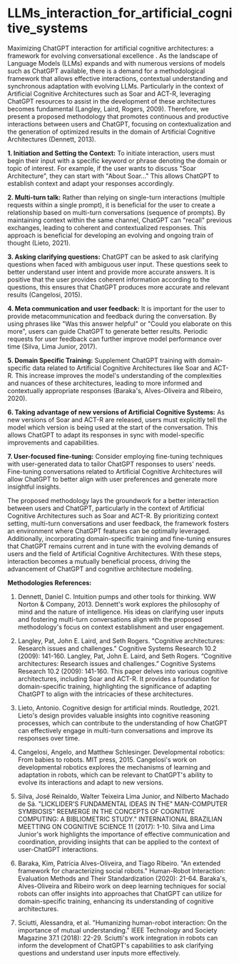 # LLMs_interaction_for_artificial_cognitive_systems
Maximizing ChatGPT interaction for artificial cognitive architectures: a framework for evolving conversational excellence .
As the landscape of Language Models (LLMs) expands and with numerous versions of models such as ChatGPT available, there is a demand for a methodological framework that allows effective interactions, contextual understanding and synchronous adaptation with evolving LLMs. Particularly in the context of Artificial Cognitive Architectures such as Soar and ACT-R, leveraging ChatGPT resources to assist in the development of these architectures becomes fundamental (Langley, Laird, Rogers, 2009). Therefore, we present a proposed methodology that promotes continuous and productive interactions between users and ChatGPT, focusing on contextualization and the generation of optimized results in the domain of Artificial Cognitive Architectures (Dennett, 2013).

**1. Initiation and Setting the Context:**
To initiate interaction, users must begin their input with a specific keyword or phrase denoting the domain or topic of interest. For example, if the user wants to discuss "Soar Architecture", they can start with "About Soar..." This allows ChatGPT to establish context and adapt your responses accordingly.

**2. Multi-turn talk:**
Rather than relying on single-turn interactions (multiple requests within a single prompt), it is beneficial for the user to create a relationship based on multi-turn conversations (sequence of prompts). By maintaining context within the same channel, ChatGPT can "recall" previous exchanges, leading to coherent and contextualized responses. This approach is beneficial for developing an evolving and ongoing train of thought (Lieto, 2021).

**3. Asking clarifying questions:**
ChatGPT can be asked to ask clarifying questions when faced with ambiguous user input. These questions seek to better understand user intent and provide more accurate answers. It is positive that the user provides coherent information according to the questions, this ensures that ChatGPT produces more accurate and relevant results (Cangelosi, 2015).

**4. Meta communication and user feedback:**
It is important for the user to provide metacommunication and feedback during the conversation. By using phrases like "Was this answer helpful" or "Could you elaborate on this more", users can guide ChatGPT to generate better results. Periodic requests for user feedback can further improve model performance over time (Silva, Lima Junior, 2017).

**5. Domain Specific Training:**
Supplement ChatGPT training with domain-specific data related to Artificial Cognitive Architectures like Soar and ACT-R. This increase improves the model's understanding of the complexities and nuances of these architectures, leading to more informed and contextually appropriate responses (Baraka's, Alves-Oliveira and Ribeiro, 2020).

**6. Taking advantage of new versions of Artificial Cognitive Systems:**
As new versions of Soar and ACT-R are released, users must explicitly tell the model which version is being used at the start of the conversation. This allows ChatGPT to adapt its responses in sync with model-specific improvements and capabilities.

**7. User-focused fine-tuning:**
Consider employing fine-tuning techniques with user-generated data to tailor ChatGPT responses to users' needs. Fine-tuning conversations related to Artificial Cognitive Architectures will allow ChatGPT to better align with user preferences and generate more insightful insights.

The proposed methodology lays the groundwork for a better interaction between users and ChatGPT, particularly in the context of Artificial Cognitive Architectures such as Soar and ACT-R. By prioritizing context setting, multi-turn conversations and user feedback, the framework fosters an environment where ChatGPT features can be optimally leveraged. Additionally, incorporating domain-specific training and fine-tuning ensures that ChatGPT remains current and in tune with the evolving demands of users and the field of Artificial Cognitive Architectures. With these steps, interaction becomes a mutually beneficial process, driving the advancement of ChatGPT and cognitive architecture modeling.





**Methodologies References:**

1.	Dennett, Daniel C. Intuition pumps and other tools for thinking. WW Norton & Company, 2013.
Dennett's work explores the philosophy of mind and the nature of intelligence. His ideas on clarifying user inputs and fostering multi-turn conversations align with the proposed methodology's focus on context establishment and user engagement.

2.	Langley, Pat, John E. Laird, and Seth Rogers. "Cognitive architectures: Research issues and challenges." Cognitive Systems Research 10.2 (2009): 141-160. Langley, Pat, John E. Laird, and Seth Rogers. “Cognitive architectures: Research issues and challenges.” Cognitive Systems Research 10.2 (2009): 141-160.
This paper delves into various cognitive architectures, including Soar and ACT-R. It provides a foundation for domain-specific training, highlighting the significance of adapting ChatGPT to align with the intricacies of these architectures. 

3.	Lieto, Antonio. Cognitive design for artificial minds. Routledge, 2021.
Lieto's design provides valuable insights into cognitive reasoning processes, which can contribute to the understanding of how ChatGPT can effectively engage in multi-turn conversations and improve its responses over time.

4.	Cangelosi, Angelo, and Matthew Schlesinger. Developmental robotics: From babies to robots. MIT press, 2015.
Cangelosi's work on developmental robotics explores the mechanisms of learning and adaptation in robots, which can be relevant to ChatGPT's ability to evolve its interactions and adapt to new versions.

5.	Silva, José Reinaldo, Walter Teixeira Lima Junior, and Nilberto Machado de Sá. "LICKLIDER'S FUNDAMENTAL IDEAS IN THE" MAN-COMPUTER SYMBIOSIS" REEMERGE IN THE CONCEPTS OF COGNITIVE COMPUTING: A BIBLIOMETRIC STUDY." INTERNATIONAL BRAZILIAN MEETTING ON COGNITIVE SCIENCE 11 (2017): 1-10.
Silva and Lima Junior's work highlights the importance of effective communication and coordination, providing insights that can be applied to the context of user-ChatGPT interactions.

6.	Baraka, Kim, Patrícia Alves-Oliveira, and Tiago Ribeiro. "An extended framework for characterizing social robots." Human-Robot Interaction: Evaluation Methods and Their Standardization (2020): 21-64.
Baraka's, Alves-Oliveira and Ribeiro work on deep learning techniques for social robots can offer insights into approaches that ChatGPT can utilize for domain-specific training, enhancing its understanding of cognitive architectures.

7.	Sciutti, Alessandra, et al. "Humanizing human-robot interaction: On the importance of mutual understanding." IEEE Technology and Society Magazine 37.1 (2018): 22-29.
Sciutti's work integration in robots can inform the development of ChatGPT's capabilities to ask clarifying questions and understand user inputs more effectively.
